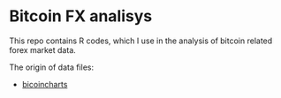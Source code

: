 Bitcoin FX analisys
===================

This repo contains R codes, which I use in the analysis of bitcoin related forex market data.

The origin of data files:

- [bicoincharts](http://api.bitcoincharts.com/v1/csv/)
